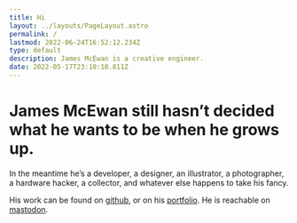 ```yaml
---
title: Hi
layout: ../layouts/PageLayout.astro
permalink: /
lastmod: 2022-06-24T16:52:12.234Z
type: default
description: James McEwan is a creative engineer.
date: 2022-05-17T23:10:18.811Z
---
```


# James McEwan still hasn’t decided what he wants to be when he grows up.

In the meantime he’s a developer, a designer, an illustrator, a photographer, a hardware hacker, a collector, and whatever else happens to take his fancy.

His work can be found on [github](https://github.com/jamesmcewan), or on his [portfolio](https://mcwn.ink). He is reachable on <a rel="me" href="https://social.lol/@mcwn">mastodon</a>.
